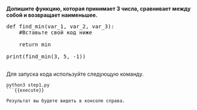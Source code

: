 **Допишите функцию, которая принимает 3 числа, сравнивает между собой и возвращает наименьшее.**

<pre class="file" data-filename="./step1.py" data-target="replace">
def find_min(var_1, var_2, var_3):
    #Вставьте свой код ниже
    
    return min

print(find_min(3, 5, -1))

</pre>

Для запуска кода используйте следующую команду.

```
python3 step1.py
```{{execute}}

Результат вы будете видеть в консоле справа.



